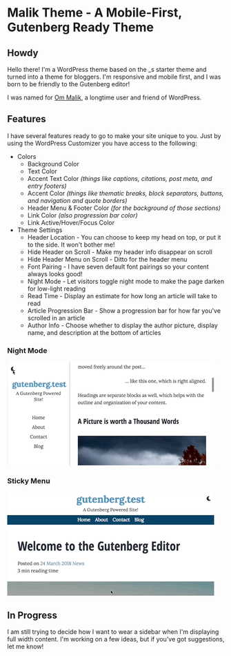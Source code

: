 # Malik Theme - A Mobile-First, Gutenberg Ready Theme

## Howdy

Hello there! I'm a WordPress theme based on the _s starter theme and turned into a theme for bloggers. I'm responsive and mobile first, and I was born to be friendly to the Gutenberg editor!

I was named for [Om Malik](https://om.co/), a longtime user and friend of WordPress.

## Features

I have several features ready to go to make your site unique to you. Just by using the WordPress Customizer you have access to the following:

* Colors
    -  Background Color
    -  Text Color
    -  Accent Text Color _(things like captions, citations, post meta, and entry footers)_
    -  Accent Color _(things like thematic breaks, block separators, buttons, and navigation and quote borders)_
    - Header Menu & Footer Color _(for the background of those sections)_
    - Link Color _(also progression bar color)_
    - Link Active/Hover/Focus Color
* Theme Settings
    - Header Location - You can choose to keep my head on top, or put it to the side. It won't bother me!
    - Hide Header on Scroll - Make my header info disappear on scroll
    - Hide Header Menu on Scroll - Ditto for the header menu
    - Font Pairing - I have seven default font pairings so your content always looks good!
    - Night Mode - Let visitors toggle night mode to make the page darken for low-light reading
    - Read Time - Display an estimate for how long an article will take to read
    - Article Progression Bar - Show a progression bar for how far you've scrolled in an article
    - Author Info - Choose whether to display the author picture, display name, and description at the bottom of articles

### Night Mode
![Night Mode Animation](screenshots/night-mode.gif)

### Sticky Menu
![Sticky Menu Animation](screenshots/sticky-menu.gif)

## In Progress

I am still trying to decide how I want to wear a sidebar when I'm displaying full width content. I'm working on a few ideas, but if you've got suggestions, let me know!
